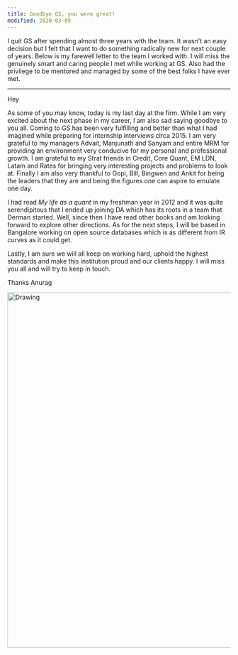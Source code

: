 ```yaml
---
title: Goodbye GS, you were great!
modified: 2020-03-09
---
```

I quit GS after spending almost three years with the team. It wasn't an easy decision but I felt that I want to do something radically new for next couple of years. Below is my farewell letter to the team I worked with. I will miss the genuinely smart and caring people I met while working at GS. Also had the privilege to be mentored and managed by some of the best folks I have ever met. 

---
Hey

As some of you may know, today is my last day at the firm. While I am very excited about the next phase in my career, I am also sad saying goodbye to you all. Coming to GS has been very fulfilling and better than what I had imagined while preparing for internship interviews circa 2015. I am very grateful to my managers Advait, Manjunath and Sanyam and entire MRM for providing an environment very conducive for my personal and professional growth. I am grateful to my Strat friends in Credit, Core Quant, EM LDN, Latam and Rates for bringing very interesting projects and problems to look at. Finally I am also very thankful to Gopi, Bill, Bingwen and Ankit for being the leaders that they are and being the figures one can aspire to emulate one day.

 

I had read _My life as a quant_ in my freshman year in 2012 and it was quite serendipitous that I ended up joining DA which has its roots in a team that Derman started. Well, since then I have read other books and am looking forward to explore other directions. As for the next steps, I will be based in Bangalore working on open source databases which is as different from IR curves as it could get.

 

Lastly, I am sure we will all keep on working hard, uphold the highest standards and make this institution proud and our clients happy. I will miss you all and will try to keep in touch.

Thanks
Anurag

<img src="{{ site.url }}/images/CHComic.png" alt="Drawing" style="width: 800px;"/>